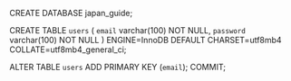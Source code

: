 CREATE DATABASE japan_guide;


CREATE TABLE `users` (
  `email` varchar(100) NOT NULL,
  `password` varchar(100) NOT NULL
) ENGINE=InnoDB DEFAULT CHARSET=utf8mb4 COLLATE=utf8mb4_general_ci;


ALTER TABLE `users`
  ADD PRIMARY KEY (`email`);
COMMIT;
